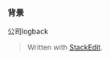 ### 背景
公司logback



> Written with [StackEdit](https://stackedit.io/).
<!--stackedit_data:
eyJoaXN0b3J5IjpbNDg3NDgwMzIxXX0=
-->